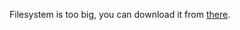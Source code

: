 Filesystem is too big, you can download it from [there](https://drive.google.com/file/d/1mlmDdXVn7RMr-HxlbmIVC0RpY3ToNnjY/view?usp=sharing).